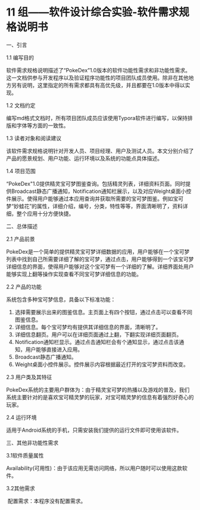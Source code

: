 # 11 组——软件设计综合实验-软件需求规格说明书

一、引言

1.1 编写目的

​	软件需求规格说明描述了“PokeDex”1.0版本的软件功能性需求和非功能性需求。这一文档供参与开发程序以及验证程序功能性的项目团队成员使用。除非在其他地方另有说明，这里指定的所有需求都具有高优先级，并且都要在1.0版本中得以实现。

1.2 文档约定

​	编写md格式文档时，所有项目团队成员应该使用Typora软件进行编写，以保持排版和字体等方面的一致性。

1.3 读者对象和阅读建议

​	该软件需求规格说明针对开发人员、项目经理、用户及测试人员。本文分别介绍了产品的愿景规划、用户功能、运行环境以及系统的功能点具体描述。

1.4 项目范围

​       “PokeDex"1.0提供精灵宝可梦图鉴查询。包括精灵列表，详细资料页面。同时提供Broadcast静态广播通知，Notification通知栏展示，以及对应Weight桌面小控件展示。使得用户能够通过本应用查询并获取所需要的宝可梦图鉴。例如宝可梦“妙蛙花”的属性，详细介绍，编号，分类，特性等等，界面清晰明了，资料详细，整个应用十分方便快捷。

二、总体描述

2.1 产品前景

PokeDex是一个简单的提供精灵宝可梦详细数据的应用，用户能够在一个宝可梦列表中找到自己所需要详细了解的宝可梦，通过点击，用户能够得到一个该宝可梦详细信息的界面，使得用户能够对这个宝可梦有一个详细的了解。详细界面处用户能够实现上翻等操作实现查看不同宝可梦详细信息的功能。

2.2 产品的功能

系统包含多种宝可梦信息，具备以下标准功能：

1. 选择需要展示出来的图鉴信息。主页面上有四个按钮，通过点击可以查看不同图鉴信息。
2. 详细信息。每个宝可梦均有提供其详细信息的界面，清晰明了。
3. 详细信息翻页。用户可以在详细页面通过上翻，下翻实现详细页面翻页。
4. Notification通知栏显示。通过点击通知栏会有个通知显示，通过点击该通知，用户能够直接进入应用。
5. Broadcast静态广播通知。
6. Weight桌面小控件展示。控件展示内容根据最近打开的宝可梦资料而改变。

2.3 用户类及其特征

PokeDex系统的主要用户群体为：由于精灵宝可梦的热播以及游戏的普及，我们系统主要针对的是喜欢宝可精灵梦的玩家，对宝可精灵梦的信息有着强烈好奇心的玩家。

2.4 运行环境

适用于Android系统的手机，只需安装我们提供的运行文件即可使用该软件。

三、其他非功能性需求

3.1软件质量属性

​	Availability(可用性)：由于该应用无需访问网络，所以用户随时可以使用这款软件。

3.2其他需求

​	配置需求：本程序没有配置需求。